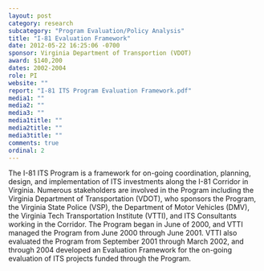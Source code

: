 ```yaml
---
layout: post
category: research
subcategory: "Program Evaluation/Policy Analysis"
title: "I-81 Evaluation Framework"
date: 2012-05-22 16:25:06 -0700
sponsor: Virginia Department of Transportion (VDOT)
award: $140,200
dates: 2002-2004
role: PI
website: ""
report: "I-81 ITS Program Evaluation Framework.pdf"
media1: ""
media2: ""
media3: ""
media1title: ""
media2title: ""
media3title: ""
comments: true
ordinal: 2
---
```


The I-81 ITS Program is a framework for on-going coordination, planning, design, and implementation of ITS investments along the I-81 Corridor in Virginia. Numerous stakeholders are involved in the Program including the Virginia Department of Transportation (VDOT), who sponsors the Program, the Virginia State Police (VSP), the Department of Motor Vehicles (DMV), the Virginia Tech Transportation Institute (VTTI), and ITS Consultants working in the Corridor. The Program began in June of 2000, and VTTI managed the Program from June 2000 through June 2001. VTTI also evaluated the Program from September 2001 through March 2002, and through 2004 developed an Evaluation Framework for the on-going evaluation of ITS projects funded through the Program.
